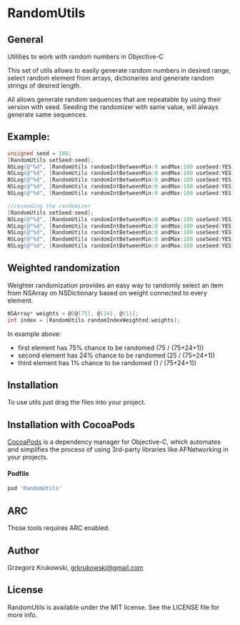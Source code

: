 # RandomUtils

General
--------------
Utilities to work with random numbers in Objective-C

This set of utils allows to easily generate random numbers in desired range, select random element from arrays, dictionaries and generate random strings of desired length.

All allows generate random sequences that are repeatable by using their version with seed.
Seeding the randomizer with same value, will always generate same sequences.

Example:
--------------

```Objective-C
unsigned seed = 100;
[RandomUtils setSeed:seed];
NSLog(@"%d", [RandomUtils randomIntBetweenMin:0 andMax:100 useSeed:YES]); //31
NSLog(@"%d", [RandomUtils randomIntBetweenMin:0 andMax:100 useSeed:YES]); //74
NSLog(@"%d", [RandomUtils randomIntBetweenMin:0 andMax:100 useSeed:YES]); //62
NSLog(@"%d", [RandomUtils randomIntBetweenMin:0 andMax:100 useSeed:YES]); //82
NSLog(@"%d", [RandomUtils randomIntBetweenMin:0 andMax:100 useSeed:YES]); //60

//reseeding the randomizer
[RandomUtils setSeed:seed];
NSLog(@"%d", [RandomUtils randomIntBetweenMin:0 andMax:100 useSeed:YES]); //31
NSLog(@"%d", [RandomUtils randomIntBetweenMin:0 andMax:100 useSeed:YES]); //74
NSLog(@"%d", [RandomUtils randomIntBetweenMin:0 andMax:100 useSeed:YES]); //62
NSLog(@"%d", [RandomUtils randomIntBetweenMin:0 andMax:100 useSeed:YES]); //82
NSLog(@"%d", [RandomUtils randomIntBetweenMin:0 andMax:100 useSeed:YES]); //60
```

Weighted randomization
--------------

Weighter randomization provides an easy way to randomly select an item from NSArray on NSDictionary based on weight connected to every element.

```Objective-C
NSArray* weights = @[@(75), @(24), @(1)];
int index = [RandomUtils randomIndexWeighted:weights];
```

In example above:
- first element has 75% chance to be randomed (75 / (75+24+1))
- second element has 24% chance to be randomed (25 / (75+24+1))
- third element has 1% chance to be randomed (1 / (75+24+1)) 

Installation
--------------

To use utils just drag the files into your project.

Installation with CocoaPods
--------------

[CocoaPods](http://cocoapods.org) is a dependency manager for Objective-C, which automates and simplifies the process of using 3rd-party libraries like AFNetworking in your projects. 

#### Podfile

```ruby
pod 'RandomUtils'
```

ARC
------------------

Those tools requires ARC enabled.

Author
------------------

Grzegorz Krukowski, grkrukowski@gmail.com

License
------------------

RandomUtils is available under the MIT license. See the LICENSE file for more info.
